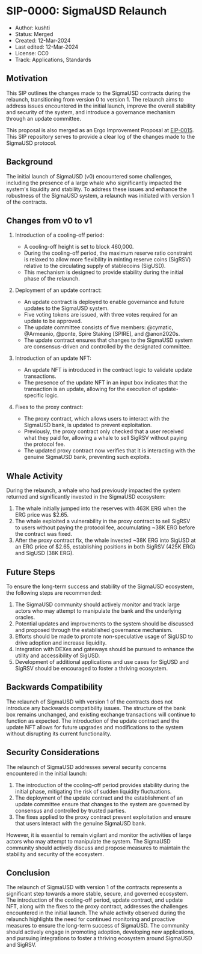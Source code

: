# SIP-0000: SigmaUSD Relaunch

- Author: kushti
- Status: Merged
- Created: 12-Mar-2024
- Last edited: 12-Mar-2024
- License: CC0
- Track: Applications, Standards

## Motivation

This SIP outlines the changes made to the SigmaUSD contracts during the relaunch, transitioning from version 0 to version 1. The relaunch aims to address issues encountered in the initial launch, improve the overall stability and security of the system, and introduce a governance mechanism through an update committee.

This proposal is also merged as an Ergo Improvement Proposal at [EIP-0015](https://github.com/ergoplatform/eips/blob/master/eip-0015.md). This SIP repository serves to provide a clear log of the changes made to the SigmaUSD protocol. 

## Background

The initial launch of SigmaUSD (v0) encountered some challenges, including the presence of a large whale who significantly impacted the system's liquidity and stability. To address these issues and enhance the robustness of the SigmaUSD system, a relaunch was initiated with version 1 of the contracts.

## Changes from v0 to v1

1. Introduction of a cooling-off period:
   - A cooling-off height is set to block 460,000.
   - During the cooling-off period, the maximum reserve ratio constraint is relaxed to allow more flexibility in minting reserve coins (SigRSV) relative to the circulating supply of stablecoins (SigUSD).
   - This mechanism is designed to provide stability during the initial phase of the relaunch.

2. Deployment of an update contract:
   - An update contract is deployed to enable governance and future updates to the SigmaUSD system.
   - Five voting tokens are issued, with three votes required for an update to be approved.
   - The update committee consists of five members: @cymatic, @Armeanio, @ponte, Spire Staking [SPIRE], and @anon2020s.
   - The update contract ensures that changes to the SigmaUSD system are consensus-driven and controlled by the designated committee.

3. Introduction of an update NFT:
   - An update NFT is introduced in the contract logic to validate update transactions.
   - The presence of the update NFT in an input box indicates that the transaction is an update, allowing for the execution of update-specific logic.

4. Fixes to the proxy contract:
   - The proxy contract, which allows users to interact with the SigmaUSD bank, is updated to prevent exploitation.
   - Previously, the proxy contract only checked that a user received what they paid for, allowing a whale to sell SigRSV without paying the protocol fee.
   - The updated proxy contract now verifies that it is interacting with the genuine SigmaUSD bank, preventing such exploits.

## Whale Activity

During the relaunch, a whale who had previously impacted the system returned and significantly invested in the SigmaUSD ecosystem:

1. The whale initially jumped into the reserves with 463K ERG when the ERG price was $2.65.
2. The whale exploited a vulnerability in the proxy contract to sell SigRSV to users without paying the protocol fee, accumulating ~38K ERG before the contract was fixed.
3. After the proxy contract fix, the whale invested ~38K ERG into SigUSD at an ERG price of $2.65, establishing positions in both SigRSV (425K ERG) and SigUSD (38K ERG).

## Future Steps

To ensure the long-term success and stability of the SigmaUSD ecosystem, the following steps are recommended:

1. The SigmaUSD community should actively monitor and track large actors who may attempt to manipulate the bank and the underlying oracles.
2. Potential updates and improvements to the system should be discussed and proposed through the established governance mechanism.
3. Efforts should be made to promote non-speculative usage of SigUSD to drive adoption and increase liquidity.
4. Integration with DEXes and gateways should be pursued to enhance the utility and accessibility of SigUSD.
5. Development of additional applications and use cases for SigUSD and SigRSV should be encouraged to foster a thriving ecosystem.

## Backwards Compatibility

The relaunch of SigmaUSD with version 1 of the contracts does not introduce any backwards compatibility issues. The structure of the bank box remains unchanged, and existing exchange transactions will continue to function as expected. The introduction of the update contract and the update NFT allows for future upgrades and modifications to the system without disrupting its current functionality.

## Security Considerations

The relaunch of SigmaUSD addresses several security concerns encountered in the initial launch:

1. The introduction of the cooling-off period provides stability during the initial phase, mitigating the risk of sudden liquidity fluctuations.
2. The deployment of the update contract and the establishment of an update committee ensure that changes to the system are governed by consensus and controlled by trusted parties.
3. The fixes applied to the proxy contract prevent exploitation and ensure that users interact with the genuine SigmaUSD bank.

However, it is essential to remain vigilant and monitor the activities of large actors who may attempt to manipulate the system. The SigmaUSD community should actively discuss and propose measures to maintain the stability and security of the ecosystem.

## Conclusion

The relaunch of SigmaUSD with version 1 of the contracts represents a significant step towards a more stable, secure, and governed ecosystem. The introduction of the cooling-off period, update contract, and update NFT, along with the fixes to the proxy contract, addresses the challenges encountered in the initial launch. The whale activity observed during the relaunch highlights the need for continued monitoring and proactive measures to ensure the long-term success of SigmaUSD. The community should actively engage in promoting adoption, developing new applications, and pursuing integrations to foster a thriving ecosystem around SigmaUSD and SigRSV.